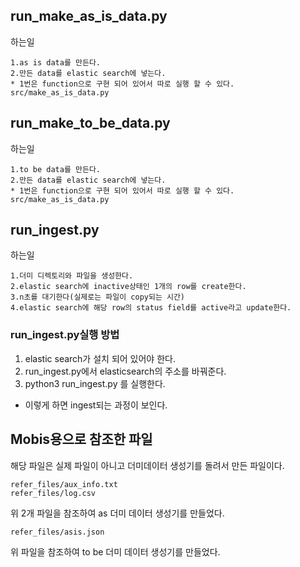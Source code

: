 ## run_make_as_is_data.py
하는일
```
1.as is data를 만든다.
2.만든 data를 elastic search에 넣는다.
* 1번은 function으로 구현 되어 있어서 따로 실행 할 수 있다. src/make_as_is_data.py
``` 

## run_make_to_be_data.py
하는일
```
1.to be data를 만든다.
2.만든 data를 elastic search에 넣는다.
* 1번은 function으로 구현 되어 있어서 따로 실행 할 수 있다. src/make_as_is_data.py
``` 

## run_ingest.py
하는일
```
1.더미 디렉토리와 파일을 생성한다.
2.elastic search에 inactive상태인 1개의 row를 create한다.
3.n초를 대기한다(실제로는 파일이 copy되는 시간)
4.elastic search에 해당 row의 status field를 active라고 update한다.
```

### run_ingest.py실행 방법
1. elastic search가 설치 되어 있어야 한다.
2. run_ingest.py에서 elasticsearch의 주소를 바꿔준다.
3. python3 run_ingest.py 를 실행한다.
* 이렇게 하면 ingest되는 과정이 보인다.

## Mobis용으로 참조한 파일
해당 파일은 실제 파일이 아니고 더미데이터 생성기를 돌려서 만든 파일이다.
```
refer_files/aux_info.txt
refer_files/log.csv
```
위 2개 파일을 참조하여 as 더미 데이터 생성기를 만들었다.

```
refer_files/asis.json
```
위 파일을 참조하여 to be 더미 데이터 생성기를 만들었다. 
